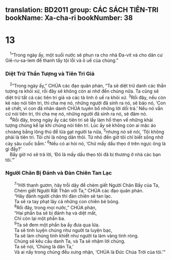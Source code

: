 translation: BD2011
group: CÁC SÁCH TIÊN-TRI
bookName: Xa-cha-ri 
bookNumber: 38
-------

<div class="title"><h1>13</h1></div>
<span class="verse xa_13_1"> <sup>1</sup>“Trong ngày ấy, một suối nước sẽ phun ra cho nhà Ða-vít và cho dân cư Giê-ru-sa-lem để thanh tẩy tội lỗi và ô uế của chúng.”<br/></span>
<div class="title"><h3>Diệt Trừ Thần Tượng và Tiên Tri Giả</h3></div>
<span class="verse xa_13_2"> <sup>2</sup>“Trong ngày ấy,” CHÚA các đạo quân phán, “Ta sẽ diệt trừ danh các thần tượng ra khỏi xứ, rồi đây sẽ không còn ai nhớ đến chúng nữa. Ta cũng sẽ diệt trừ tất cả các tiên tri giả và các tà linh ô uế ra khỏi xứ. </span>
<span class="verse xa_13_3"><sup>3</sup>Rồi đây, nếu còn kẻ nào nói tiên tri, thì cha mẹ nó, những người đã sinh ra nó, sẽ bảo nó, ‘Con sẽ chết, vì con đã nhân danh CHÚA tuyên bố những lời dối trá.’ Nếu nó vẫn cứ nói tiên tri, thì cha mẹ nó, những người đã sinh ra nó, sẽ đâm nó.<br/></span>
<span class="verse xa_13_4"> <sup>4</sup>Rồi đây, trong ngày ấy các tiên tri sẽ lấy làm hổ thẹn về những khải tượng chúng kể lại khi chúng nói tiên tri. Lúc ấy sẽ không còn ai mặc áo choàng bằng lông thú để lừa gạt người ta nữa, </span>
<span class="verse xa_13_5"><sup>5</sup>nhưng nó sẽ nói, ‘Tôi không phải là tiên tri. Tôi chỉ là nông dân thôi. Từ nhỏ đến giờ tôi chỉ biết sống nhờ cày sâu cuốc bẫm.’ </span>
<span class="verse xa_13_6"><sup>6</sup>Nếu có ai hỏi nó, ‘Chứ mấy dấu thẹo ở trên ngực ông là gì đấy?’<br/> Bấy giờ nó sẽ trả lời, ‘Ðó là mấy dấu thẹo tôi đã bị thương ở nhà các bạn tôi.’”<br/></span>
<div class="title"><h3>Người Chăn Bị Ðánh và Ðàn Chiên Tan Lạc</h3></div>
<span class="verse xa_13_7">  <sup>7</sup>“Hỡi thanh gươm, hãy trỗi dậy để chém giết Người Chăn Bầy của Ta,<br/>  Chém giết Người Rất Thân với Ta,” CHÚA các đạo quân phán.<br/>  “Hãy đánh người chăn thì đàn chiên sẽ tan lạc.<br/>  Ta sẽ ra tay phạt lây cả những con chiên bé bỏng.<br/></span>
<span class="verse xa_13_8">  <sup>8</sup>Rồi đây, trong mọi nước,” CHÚA phán,<br/>  “Hai phần ba sẽ bị đánh hạ và diệt mất,<br/>  Chỉ còn lại một phần ba.<br/></span>
<span class="verse xa_13_9">  <sup>9</sup>Ta sẽ đem một phần ba ấy đưa qua lửa.<br/>  Ta sẽ tinh luyện chúng như người ta luyện bạc,<br/>  Ta sẽ làm chúng tinh khiết như người ta làm vàng tinh ròng.<br/>  Chúng sẽ kêu cầu danh Ta, và Ta sẽ nhậm lời chúng.<br/>  Ta sẽ nói, ‘Chúng là dân Ta,’<br/>  Và ai nấy trong chúng đều xưng nhận, ‘CHÚA là Ðức Chúa Trời của tôi.’”<br/></span>
